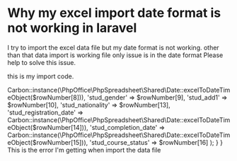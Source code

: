 
# Why my excel import date format is not working in laravel

I try to import the excel data file but my date format is not working. other than that data import is working file only issue is in the date format Please help to solve this issue.

this is my import code.
<?php

namespace App\Imports;

use Illuminate\Support\Facades\DB;
use Illuminate\Support\Carbon;

use Illuminate\Support\Collection;
use Maatwebsite\Excel\Concerns\ToCollection;

use App\student_import;

use App\centres;
use App\Course;

class ImportStudent implements ToModel,WithHeadingRow
{
    /**
    * @param Collection $collection
    */

    public function model(array $row)
    {
        $rowNumber = array_values($row);

        $insert_data[] = array(
            'stud_dob' => Carbon::instance(\PhpOffice\PhpSpreadsheet\Shared\Date::excelToDateTimeObject($rowNumber[8])),
            'stud_gender' => $rowNumber[9],
            'stud_add1' => $rowNumber[10],
            'stud_nationality' => $rowNumber[13],
            'stud_registration_date' => Carbon::instance(\PhpOffice\PhpSpreadsheet\Shared\Date::excelToDateTimeObject($rowNumber[14])),
            'stud_completion_date' => Carbon::instance(\PhpOffice\PhpSpreadsheet\Shared\Date::excelToDateTimeObject($rowNumber[15])),
            'stud_course_status' => $rowNumber[16]
        );

    }
}

This is the error I'm getting when import the data file



        